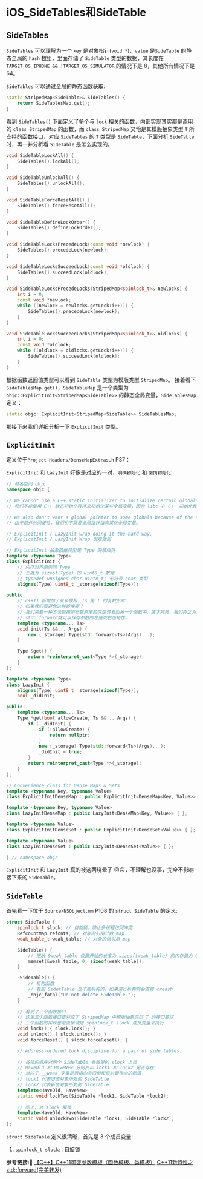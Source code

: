 # iOS_SideTables和SideTable

## SideTables
`SideTables` 可以理解为一个 `key` 是对象指针(`void *`)，`value` 是`SideTable` 的静态全局的 `hash` 数组，里面存储了 `SideTable` 类型的数据，其长度在 `TARGET_OS_IPHONE && !TARGET_OS_SIMULATOR` 的情况下是 8，其他所有情况下是 64。

`SideTables` 可以通过全局的静态函数获取:
```c++
static StripedMap<SideTable>& SideTables() {
    return SideTablesMap.get();
}
```
看到 `SideTables()` 下面定义了多个与 `lock` 相关的函数，内部实现其实都是调用的 `class StripedMap` 的函数，而 `class StripedMap` 又恰是其模版抽象类型 `T` 所支持的函数接口，对应 `SideTables` 的 `T` 类型是 `SideTable`，下面分析 `SideTable` 时，再一并分析看 `SideTable` 是怎么实现的。
```c++
void SideTableLockAll() {
    SideTables().lockAll();
}

void SideTableUnlockAll() {
    SideTables().unlockAll();
}

void SideTableForceResetAll() {
    SideTables().forceResetAll();
}

void SideTableDefineLockOrder() {
    SideTables().defineLockOrder();
}

void SideTableLocksPrecedeLock(const void *newlock) {
    SideTables().precedeLock(newlock);
}

void SideTableLocksSucceedLock(const void *oldlock) {
    SideTables().succeedLock(oldlock);
}

void SideTableLocksPrecedeLocks(StripedMap<spinlock_t>& newlocks) {
    int i = 0;
    const void *newlock;
    while ((newlock = newlocks.getLock(i++))) {
        SideTables().precedeLock(newlock);
    }
}

void SideTableLocksSucceedLocks(StripedMap<spinlock_t>& oldlocks) {
    int i = 0;
    const void *oldlock;
    while ((oldlock = oldlocks.getLock(i++))) {
        SideTables().succeedLock(oldlock);
    }
}

```
根据函数返回值类型可以看到 `SideTabls` 类型为模版类型 `StripedMap`。
接着看下 `SideTablesMap.get()`，`SideTableMap` 是一个类型为 `objc::ExplicitInit<StripedMap<SideTable>>` 的静态全局变量，`SideTablesMap` 定义：
```c++
static objc::ExplicitInit<StripedMap<SideTable>> SideTablesMap;
```
那接下来我们详细分析一下 `ExplicitInit` 类型。
## `ExplicitInit`
定义位于`Project Headers/DenseMapExtras.h` P37：

`ExplicitInit` 和 `LazyInit` 好像是对应的一对，`明确初始化` 和 `懒惰初始化`:
```c++
// 命名空间 objc
namespace objc {

// We cannot use a C++ static initializer to initialize certain globals because libc calls us before our C++ initializers run. 
// 我们不能使用 C++ 静态初始化程序来初始化某些全局变量，因为 libc 在 C++ 初始化程序运行之前会调用我们。

// We also don't want a global pointer to some globals because of the extra indirection.
// 由于额外的间接性，我们也不需要全局指针指向某些全局变量。

// ExplicitInit / LazyInit wrap doing it the hard way.
// ExplicitInit / LazyInit Wrap 很难做到

// ExplicitInit 抽象数据类型是 Type 的模版类
template <typename Type>
class ExplicitInit {
    // 内存对齐原则同 Type
    // 长度为 sizeof(Type) 的 uint8_t 数组
    // typedef unsigned char uint8_t; 无符号 char 类型
    alignas(Type) uint8_t _storage[sizeof(Type)];

public:
    // c++11 新增加了变长模板，Ts 是 T 的复数形式
    // 如果我们要避免这种转换呢？ 
    // 我们需要一种方法能按照参数原来的类型转发到另一个函数中，这才完美，我们称之为完美转发。
    // std::forward就可以保存参数的左值或右值特性。
    template <typename... Ts>
    void init(Ts &&... Args) {
        new (_storage) Type(std::forward<Ts>(Args)...);
    }

    Type &get() {
        return *reinterpret_cast<Type *>(_storage);
    }
};

template <typename Type>
class LazyInit {
    alignas(Type) uint8_t _storage[sizeof(Type)];
    bool _didInit;

public:
    template <typename... Ts>
    Type *get(bool allowCreate, Ts &&... Args) {
        if (!_didInit) {
            if (!allowCreate) {
                return nullptr;
            }
            new (_storage) Type(std::forward<Ts>(Args)...);
            _didInit = true;
        }
        return reinterpret_cast<Type *>(_storage);
    }
};

// Convenience class for Dense Maps & Sets
template <typename Key, typename Value>
class ExplicitInitDenseMap : public ExplicitInit<DenseMap<Key, Value>> { };

template <typename Key, typename Value>
class LazyInitDenseMap : public LazyInit<DenseMap<Key, Value>> { };

template <typename Value>
class ExplicitInitDenseSet : public ExplicitInit<DenseSet<Value>> { };

template <typename Value>
class LazyInitDenseSet : public LazyInit<DenseSet<Value>> { };

} // namespace objc
```
`ExplicitInit` 和 `LazyInit`  真的被这两绕晕了 😖😖，不理解也没事，完全不影响接下来的 `SideTable`。

## `SideTable`
首先看一下位于 `Source/NSObject.mm` P108 的 `struct SideTable` 的定义:
```c++
struct SideTable {
    spinlock_t slock; // 自旋锁，防止多线程访问冲突
    RefcountMap refcnts; // 对象的引用计数 map
    weak_table_t weak_table; // 对象的弱引用 map

    SideTable() {
        // 把从 &weak_table 位置开始的长度为 sizeof(weak_table) 的内存置为 0
        memset(&weak_table, 0, sizeof(weak_table));
    }

    ~SideTable() {
        // 析构函数
        // 看到 SidetTable 是不能析构的，如果进行析构则会直接 creash
        _objc_fatal("Do not delete SideTable.");
    }
    
    // 看到了三个函数接口
    // 这里三个函数接口正对应了 StripedMap 中模版抽象类型 T 的接口要求
    // 三个函数的实现也是直接调用 spinlock_t slock 成员变量来执行
    void lock() { slock.lock(); }
    void unlock() { slock.unlock(); }
    void forceReset() { slock.forceReset(); }

    // Address-ordered lock discipline for a pair of side tables.
    
    // 按锁的顺序对两个 SideTable 参数里的 slock 上锁
    // HaveOld 和 HaveNew 分别表示 lock1 和 lock2 是否存在
    // 对应于 __weak 变量是否指向有旧值和目前要指向的新值
    // lock1 代表旧值对象所处的 SideTable 
    // lock2 代表新值对象所处的 SideTable
    template<HaveOld, HaveNew>
    static void lockTwo(SideTable *lock1, SideTable *lock2);
    
    // 同上，对 slock 解锁
    template<HaveOld, HaveNew>
    static void unlockTwo(SideTable *lock1, SideTable *lock2);
};
```
`struct SideTable` 定义很清晰，首先是 3 个成员变量:
1. `spinlock_t slock;`: 自旋锁

**参考链接:🔗**
[【C++】C++11可变参数模板（函数模板、类模板）](https://blog.csdn.net/qq_38410730/article/details/105247065?utm_medium=distribute.pc_relevant.none-task-blog-BlogCommendFromMachineLearnPai2-2.channel_param&depth_1-utm_source=distribute.pc_relevant.none-task-blog-BlogCommendFromMachineLearnPai2-2.channel_param)
[C++11新特性之 std::forward(完美转发)](https://blog.csdn.net/wangshubo1989/article/details/50485951?utm_medium=distribute.pc_relevant.none-task-blog-BlogCommendFromMachineLearnPai2-3.channel_param&depth_1-utm_source=distribute.pc_relevant.none-task-blog-BlogCommendFromMachineLearnPai2-3.channel_param)

